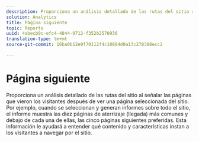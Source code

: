 ```yaml
---
description: Proporciona un análisis detallado de las rutas del sitio al señalar las páginas que vieron los visitantes después de ver una página seleccionada del sitio. Por ejemplo, cuando se seleccionan y generan informes sobre todo el sitio, el informe muestra las diez páginas de aterrizaje (llegada) más comunes y debajo de cada una de ellas, las cinco páginas siguientes preferidas. Esta información le ayudará a entender qué contenido y características instan a los visitantes a navegar por el sitio.
solution: Analytics
title: Página siguiente
topic: Reports
uuid: 4abecb9c-efc4-4844-9712-f352b2570936
translation-type: tm+mt
source-git-commit: 16ba0b12e0f70112f4c10804d0a13c278388ecc2

---
```



# Página siguiente

Proporciona un análisis detallado de las rutas del sitio al señalar las páginas que vieron los visitantes después de ver una página seleccionada del sitio. Por ejemplo, cuando se seleccionan y generan informes sobre todo el sitio, el informe muestra las diez páginas de aterrizaje (llegada) más comunes y debajo de cada una de ellas, las cinco páginas siguientes preferidas. Esta información le ayudará a entender qué contenido y características instan a los visitantes a navegar por el sitio.

